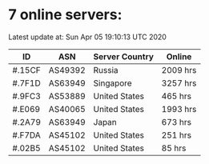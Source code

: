 # 7 online servers:

Latest update at: Sun Apr 05 19:10:13 UTC 2020

| ID | ASN | Server Country | Online |
| -- | --- | -------------- | ------ |
| #.15CF | AS49392 | Russia | 2009 hrs |
| #.7F1D | AS63949 | Singapore | 3257 hrs |
| #.9FC3 | AS53889 | United States | 465 hrs |
| #.E069 | AS40065 | United States | 1993 hrs |
| #.2A79 | AS63949 | Japan | 673 hrs |
| #.F7DA | AS45102 | United States | 251 hrs |
| #.02B5 | AS45102 | United States | 85 hrs |

